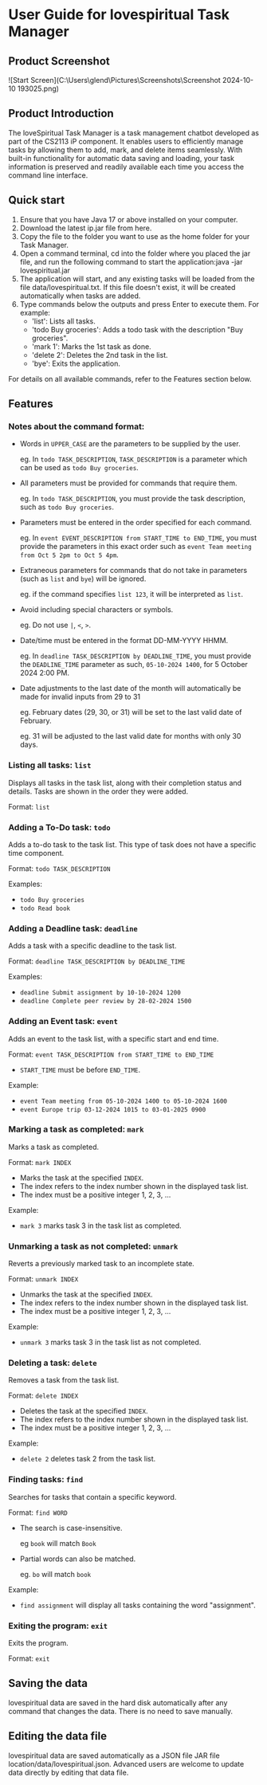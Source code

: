 # User Guide for lovespiritual Task Manager

## Product Screenshot
![Start Screen](C:\Users\glend\Pictures\Screenshots\Screenshot 2024-10-10 193025.png)

## Product Introduction
The loveSpiritual Task Manager is a task management chatbot developed as part of the CS2113 iP component. It enables users to efficiently manage tasks by allowing them to add, mark, and delete items seamlessly. With built-in functionality for automatic data saving and loading, your task information is preserved and readily available each time you access the command line interface.

## Quick start
1. Ensure that you have Java 17 or above installed on your computer.
2. Download the latest ip.jar file from here.
3. Copy the file to the folder you want to use as the home folder for your Task Manager.
4. Open a command terminal, cd into the folder where you placed the jar file, and run the following command to start the application:java -jar lovespiritual.jar
5. The application will start, and any existing tasks will be loaded from the file data/lovespiritual.txt. If this file doesn't exist, it will be created automatically when tasks are added.
6. Type commands below the outputs and press Enter to execute them. For example:
   - 'list': Lists all tasks.
   - 'todo Buy groceries': Adds a todo task with the description "Buy groceries".
   - 'mark 1': Marks the 1st task as done.
   - 'delete 2': Deletes the 2nd task in the list.
   - 'bye': Exits the application.

For details on all available commands, refer to the Features section below.

## Features
### Notes about the command format:
- Words in `UPPER_CASE` are the parameters to be supplied by the user. 

    eg. In `todo TASK_DESCRIPTION`, `TASK_DESCRIPTION` is a parameter which can be used as `todo Buy groceries`.


- All parameters must be provided for commands that require them.

    eg. In `todo TASK_DESCRIPTION`, you must provide the task description, such as `todo Buy groceries`.


- Parameters must be entered in the order specified for each command.

    eg. In `event EVENT_DESCRIPTION from START_TIME to END_TIME`, you must provide the parameters in this exact order such as `event Team meeting from Oct 5 2pm to Oct 5 4pm`.


- Extraneous parameters for commands that do not take in parameters (such as `list` and `bye`) will be ignored.

    eg. if the command specifies `list 123`, it will be interpreted as `list`.


- Avoid including special characters or symbols. 

    eg. Do not use `|`, `<`, `>`.


- Date/time must be entered in the format DD-MM-YYYY HHMM. 

    eg. In `deadline TASK_DESCRIPTION by DEADLINE_TIME`, you must provide the `DEADLINE_TIME` parameter as such, `05-10-2024 1400`, for 5 October 2024 2:00 PM.


- Date adjustments to the last date of the month will automatically be made for invalid inputs from 29 to 31

    eg. February dates (29, 30, or 31) will be set to the last valid date of February.
    
    eg. 31 will be adjusted to the last valid date for months with only 30 days.

### Listing all tasks: `list`
Displays all tasks in the task list, along with their completion status and details. Tasks are shown in the order they were added.

Format: `list`

### Adding a To-Do task: `todo`
Adds a to-do task to the task list. This type of task does not have a specific time component.

Format: `todo TASK_DESCRIPTION`

Examples:
- `todo Buy groceries`
- `todo Read book`

### Adding a Deadline task: `deadline`
Adds a task with a specific deadline to the task list.

Format: `deadline TASK_DESCRIPTION by DEADLINE_TIME`

Examples:
- `deadline Submit assignment by 10-10-2024 1200`
- `deadline Complete peer review by 28-02-2024 1500`

### Adding an Event task: `event`
Adds an event to the task list, with a specific start and end time.

Format: `event TASK_DESCRIPTION from START_TIME to END_TIME`
- `START_TIME` must be before `END_TIME`.

Example:
- `event Team meeting from 05-10-2024 1400 to 05-10-2024 1600`
- `event Europe trip 03-12-2024 1015 to 03-01-2025 0900`

### Marking a task as completed: `mark`
Marks a task as completed.

Format: `mark INDEX`
- Marks the task at the specified `INDEX`.
- The index refers to the index number shown in the displayed task list.
- The index must be a positive integer 1, 2, 3, ...

Example:
- `mark 3` marks task 3 in the task list as completed.

### Unmarking a task as not completed: `unmark`
Reverts a previously marked task to an incomplete state.

Format: `unmark INDEX`
- Unmarks the task at the specified `INDEX`.
- The index refers to the index number shown in the displayed task list.
- The index must be a positive integer 1, 2, 3, ...

Example:
- `unmark 3` marks task 3 in the task list as not completed.

### Deleting a task: `delete`
Removes a task from the task list.

Format: `delete INDEX`
- Deletes the task at the specified `INDEX`.
- The index refers to the index number shown in the displayed task list.
- The index must be a positive integer 1, 2, 3, ...

Example:
- `delete 2` deletes task 2 from the task list.

### Finding tasks: `find`
Searches for tasks that contain a specific keyword.

Format: `find WORD`
- The search is case-insensitive. 

    eg `book` will match `Book`
- Partial words can also be matched. 

    eg. `bo` will match `book`

Example:
- `find assignment` will display all tasks containing the word "assignment".

### Exiting the program: `exit`
Exits the program.

Format: `exit`

## Saving the data
lovespiritual data are saved in the hard disk automatically after any command that changes the data. There is no need to save manually. 

## Editing the data file
lovespiritual data are saved automatically as a JSON file JAR file location/data/lovespiritual.json. Advanced users are welcome to update data directly by editing that data file.